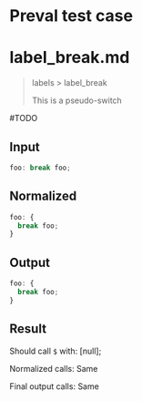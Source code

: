 # Preval test case

# label_break.md

> labels > label_break
>
> This is a pseudo-switch

#TODO

## Input

`````js filename=intro
foo: break foo;
`````

## Normalized

`````js filename=intro
foo: {
  break foo;
}
`````

## Output

`````js filename=intro
foo: {
  break foo;
}
`````

## Result

Should call `$` with:
[null];

Normalized calls: Same

Final output calls: Same
